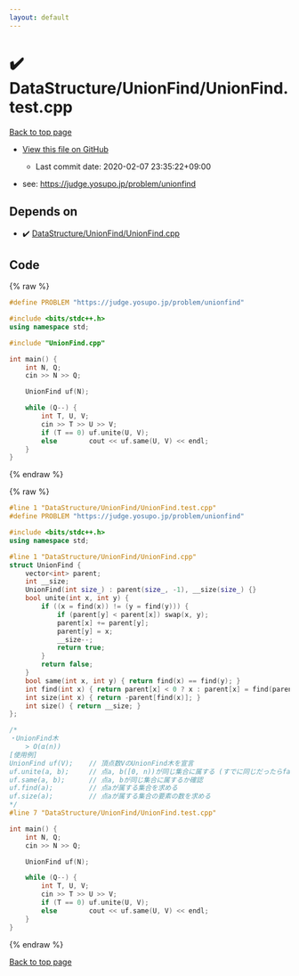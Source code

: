 ```yaml
---
layout: default
---
```


<!-- mathjax config similar to math.stackexchange -->
<script type="text/javascript" async
  src="https://cdnjs.cloudflare.com/ajax/libs/mathjax/2.7.5/MathJax.js?config=TeX-MML-AM_CHTML">
</script>
<script type="text/x-mathjax-config">
  MathJax.Hub.Config({
    TeX: { equationNumbers: { autoNumber: "AMS" }},
    tex2jax: {
      inlineMath: [ ['$','$'] ],
      processEscapes: true
    },
    "HTML-CSS": { matchFontHeight: false },
    displayAlign: "left",
    displayIndent: "2em"
  });
</script>

<script type="text/javascript" src="https://cdnjs.cloudflare.com/ajax/libs/jquery/3.4.1/jquery.min.js"></script>
<script src="https://cdn.jsdelivr.net/npm/jquery-balloon-js@1.1.2/jquery.balloon.min.js" integrity="sha256-ZEYs9VrgAeNuPvs15E39OsyOJaIkXEEt10fzxJ20+2I=" crossorigin="anonymous"></script>
<script type="text/javascript" src="../../../assets/js/copy-button.js"></script>
<link rel="stylesheet" href="../../../assets/css/copy-button.css" />


# :heavy_check_mark: DataStructure/UnionFind/UnionFind.test.cpp

<a href="../../../index.html">Back to top page</a>

* <a href="{{ site.github.repository_url }}/blob/master/DataStructure/UnionFind/UnionFind.test.cpp">View this file on GitHub</a>
    - Last commit date: 2020-02-07 23:35:22+09:00


* see: <a href="https://judge.yosupo.jp/problem/unionfind">https://judge.yosupo.jp/problem/unionfind</a>


## Depends on

* :heavy_check_mark: <a href="../../../library/DataStructure/UnionFind/UnionFind.cpp.html">DataStructure/UnionFind/UnionFind.cpp</a>


## Code

<a id="unbundled"></a>
{% raw %}
```cpp
#define PROBLEM "https://judge.yosupo.jp/problem/unionfind"

#include <bits/stdc++.h>
using namespace std;

#include "UnionFind.cpp"

int main() {
    int N, Q;
    cin >> N >> Q;

    UnionFind uf(N);

    while (Q--) {
        int T, U, V;
        cin >> T >> U >> V;
        if (T == 0) uf.unite(U, V);
        else        cout << uf.same(U, V) << endl;
    }
}

```
{% endraw %}

<a id="bundled"></a>
{% raw %}
```cpp
#line 1 "DataStructure/UnionFind/UnionFind.test.cpp"
#define PROBLEM "https://judge.yosupo.jp/problem/unionfind"

#include <bits/stdc++.h>
using namespace std;

#line 1 "DataStructure/UnionFind/UnionFind.cpp"
struct UnionFind {
    vector<int> parent;
    int __size;
    UnionFind(int size_) : parent(size_, -1), __size(size_) {}
    bool unite(int x, int y) {
        if ((x = find(x)) != (y = find(y))) {
            if (parent[y] < parent[x]) swap(x, y);
            parent[x] += parent[y];
            parent[y] = x;
            __size--;
            return true;
        }
        return false;
    }
    bool same(int x, int y) { return find(x) == find(y); }
    int find(int x) { return parent[x] < 0 ? x : parent[x] = find(parent[x]); }
    int size(int x) { return -parent[find(x)]; }
    int size() { return __size; }
};

/*
・UnionFind木
    > O(α(n))
[使用例]
UnionFind uf(V);    // 頂点数VのUnionFind木を宣言
uf.unite(a, b);     // 点a, b([0, n))が同じ集合に属する (すでに同じだったらfalseを返す)
uf.same(a, b);      // 点a, bが同じ集合に属するか確認
uf.find(a);         // 点aが属する集合を求める
uf.size(a);         // 点aが属する集合の要素の数を求める
*/
#line 7 "DataStructure/UnionFind/UnionFind.test.cpp"

int main() {
    int N, Q;
    cin >> N >> Q;

    UnionFind uf(N);

    while (Q--) {
        int T, U, V;
        cin >> T >> U >> V;
        if (T == 0) uf.unite(U, V);
        else        cout << uf.same(U, V) << endl;
    }
}

```
{% endraw %}

<a href="../../../index.html">Back to top page</a>


